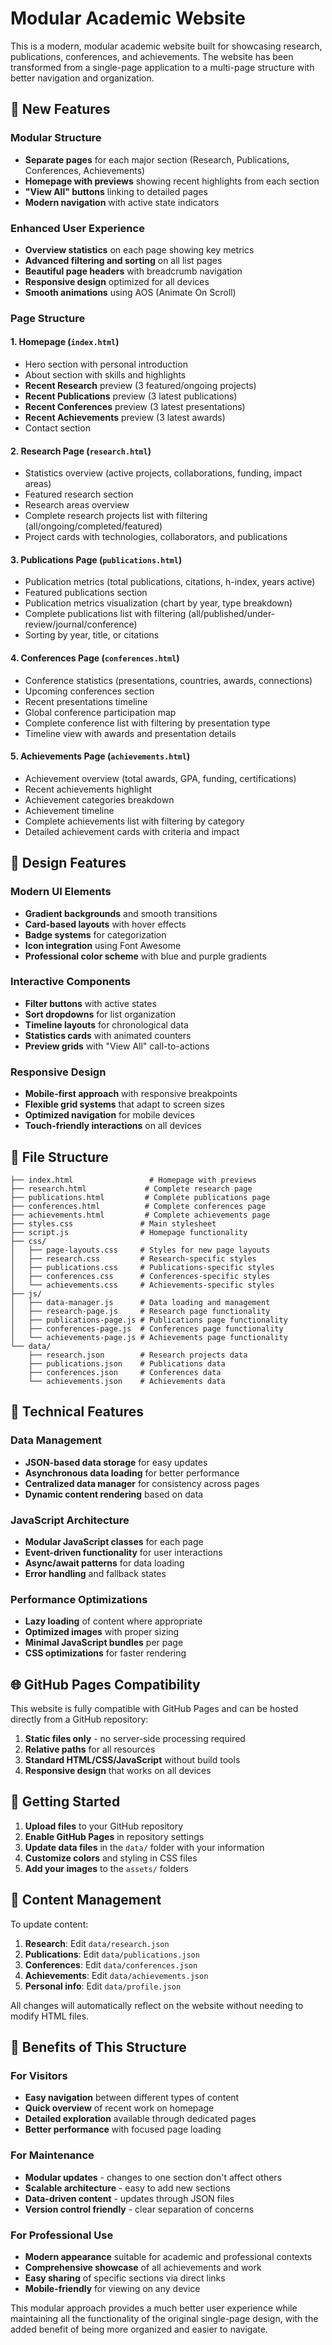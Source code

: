 # Modular Academic Website

This is a modern, modular academic website built for showcasing research, publications, conferences, and achievements. The website has been transformed from a single-page application to a multi-page structure with better navigation and organization.

## 🚀 New Features

### Modular Structure
- **Separate pages** for each major section (Research, Publications, Conferences, Achievements)
- **Homepage with previews** showing recent highlights from each section
- **"View All" buttons** linking to detailed pages
- **Modern navigation** with active state indicators

### Enhanced User Experience
- **Overview statistics** on each page showing key metrics
- **Advanced filtering and sorting** on all list pages
- **Beautiful page headers** with breadcrumb navigation
- **Responsive design** optimized for all devices
- **Smooth animations** using AOS (Animate On Scroll)

### Page Structure

#### 1. Homepage (`index.html`)
- Hero section with personal introduction
- About section with skills and highlights
- **Recent Research** preview (3 featured/ongoing projects)
- **Recent Publications** preview (3 latest publications)
- **Recent Conferences** preview (3 latest presentations)
- **Recent Achievements** preview (3 latest awards)
- Contact section

#### 2. Research Page (`research.html`)
- Statistics overview (active projects, collaborations, funding, impact areas)
- Featured research section
- Research areas overview
- Complete research projects list with filtering (all/ongoing/completed/featured)
- Project cards with technologies, collaborators, and publications

#### 3. Publications Page (`publications.html`)
- Publication metrics (total publications, citations, h-index, years active)
- Featured publications section
- Publication metrics visualization (chart by year, type breakdown)
- Complete publications list with filtering (all/published/under-review/journal/conference)
- Sorting by year, title, or citations

#### 4. Conferences Page (`conferences.html`)
- Conference statistics (presentations, countries, awards, connections)
- Upcoming conferences section
- Recent presentations timeline
- Global conference participation map
- Complete conference list with filtering by presentation type
- Timeline view with awards and presentation details

#### 5. Achievements Page (`achievements.html`)
- Achievement overview (total awards, GPA, funding, certifications)
- Recent achievements highlight
- Achievement categories breakdown
- Achievement timeline
- Complete achievements list with filtering by category
- Detailed achievement cards with criteria and impact

## 🎨 Design Features

### Modern UI Elements
- **Gradient backgrounds** and smooth transitions
- **Card-based layouts** with hover effects
- **Badge systems** for categorization
- **Icon integration** using Font Awesome
- **Professional color scheme** with blue and purple gradients

### Interactive Components
- **Filter buttons** with active states
- **Sort dropdowns** for list organization
- **Timeline layouts** for chronological data
- **Statistics cards** with animated counters
- **Preview grids** with "View All" call-to-actions

### Responsive Design
- **Mobile-first approach** with responsive breakpoints
- **Flexible grid systems** that adapt to screen sizes
- **Optimized navigation** for mobile devices
- **Touch-friendly interactions** on all devices

## 📁 File Structure

```
├── index.html                 # Homepage with previews
├── research.html             # Complete research page
├── publications.html         # Complete publications page
├── conferences.html          # Complete conferences page
├── achievements.html         # Complete achievements page
├── styles.css               # Main stylesheet
├── script.js                # Homepage functionality
├── css/
│   ├── page-layouts.css     # Styles for new page layouts
│   ├── research.css         # Research-specific styles
│   ├── publications.css     # Publications-specific styles
│   ├── conferences.css      # Conferences-specific styles
│   └── achievements.css     # Achievements-specific styles
├── js/
│   ├── data-manager.js      # Data loading and management
│   ├── research-page.js     # Research page functionality
│   ├── publications-page.js # Publications page functionality
│   ├── conferences-page.js  # Conferences page functionality
│   └── achievements-page.js # Achievements page functionality
└── data/
    ├── research.json        # Research projects data
    ├── publications.json    # Publications data
    ├── conferences.json     # Conferences data
    └── achievements.json    # Achievements data
```

## 🔧 Technical Features

### Data Management
- **JSON-based data storage** for easy updates
- **Asynchronous data loading** for better performance
- **Centralized data manager** for consistency across pages
- **Dynamic content rendering** based on data

### JavaScript Architecture
- **Modular JavaScript classes** for each page
- **Event-driven functionality** for user interactions
- **Async/await patterns** for data loading
- **Error handling** and fallback states

### Performance Optimizations
- **Lazy loading** of content where appropriate
- **Optimized images** with proper sizing
- **Minimal JavaScript bundles** per page
- **CSS optimizations** for faster rendering

## 🌐 GitHub Pages Compatibility

This website is fully compatible with GitHub Pages and can be hosted directly from a GitHub repository:

1. **Static files only** - no server-side processing required
2. **Relative paths** for all resources
3. **Standard HTML/CSS/JavaScript** without build tools
4. **Responsive design** that works on all devices

## 🚀 Getting Started

1. **Upload files** to your GitHub repository
2. **Enable GitHub Pages** in repository settings
3. **Update data files** in the `data/` folder with your information
4. **Customize colors** and styling in CSS files
5. **Add your images** to the `assets/` folders

## 📝 Content Management

To update content:

1. **Research**: Edit `data/research.json`
2. **Publications**: Edit `data/publications.json`
3. **Conferences**: Edit `data/conferences.json`
4. **Achievements**: Edit `data/achievements.json`
5. **Personal info**: Edit `data/profile.json`

All changes will automatically reflect on the website without needing to modify HTML files.

## 🎯 Benefits of This Structure

### For Visitors
- **Easy navigation** between different types of content
- **Quick overview** of recent work on homepage
- **Detailed exploration** available through dedicated pages
- **Better performance** with focused page loading

### For Maintenance
- **Modular updates** - changes to one section don't affect others
- **Scalable architecture** - easy to add new sections
- **Data-driven content** - updates through JSON files
- **Version control friendly** - clear separation of concerns

### For Professional Use
- **Modern appearance** suitable for academic and professional contexts
- **Comprehensive showcase** of all achievements and work
- **Easy sharing** of specific sections via direct links
- **Mobile-friendly** for viewing on any device

This modular approach provides a much better user experience while maintaining all the functionality of the original single-page design, with the added benefit of being more organized and easier to navigate.

